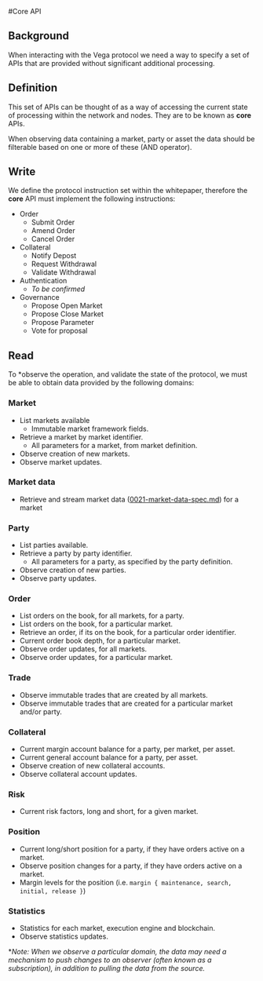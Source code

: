 #Core API

## Background

When interacting with the Vega protocol we need a way to specify a set of APIs that are provided without significant additional processing. 

## Definition

This set of APIs can be thought of as a way of accessing the current state of processing within the network and nodes. They are to be known as **core** APIs. 

When observing data containing a market, party or asset the data should be filterable based on one or more of these (AND operator).

## Write

We define the protocol instruction set within the whitepaper, therefore the **core** API must implement the following instructions:

- Order
  - Submit Order
  - Amend Order
  - Cancel Order
- Collateral
  - Notify Depost
  - Request Withdrawal
  - Validate Withdrawal
- Authentication
  - *To be confirmed*
- Governance
  - Propose Open Market
  - Propose Close Market
  - Propose Parameter
  - Vote for proposal
   
## Read

To *observe the operation, and validate the state of the protocol, we must be able to obtain data provided by the following domains:

### Market

- List markets available
	- Immutable market framework fields.
- Retrieve a market by market identifier.
   - All parameters for a market, from market definition.
- Observe creation of new markets.
- Observe market updates.

### Market data

- Retrieve and stream market data ([0021-market-data-spec.md](./0021-market-data-spec.md)) for a market
 
### Party

- List parties available.
- Retrieve a party by party identifier.
   - All parameters for a party, as specified by the party definition.
- Observe creation of new parties.
- Observe party updates.

### Order

- List orders on the book, for all markets, for a party.
- List orders on the book, for a particular market.
- Retrieve an order, if its on the book, for a particular order identifier.
- Current order book depth, for a particular market.
- Observe order updates, for all markets.
- Observe order updates, for a particular market.

### Trade

- Observe immutable trades that are created by all markets.
- Observe immutable trades that are created for a particular market and/or party.

### Collateral

- Current margin account balance for a party, per market, per asset.
- Current general account balance for a party, per asset.
- Observe creation of new collateral accounts.
- Observe collateral account updates.

### Risk

- Current risk factors, long and short, for a given market.

### Position
  
- Current long/short position for a party, if they have orders active on a market.
- Observe position changes for a party, if they have orders active on a market.
- Margin levels for the position (i.e. `margin { maintenance, search, initial, release }`)

### Statistics

- Statistics for each market, execution engine and blockchain.
- Observe statistics updates.


**Note: When we observe a particular domain, the data may need a mechanism to push changes to an observer (often known as a subscription), in addition to pulling the data from the source.*